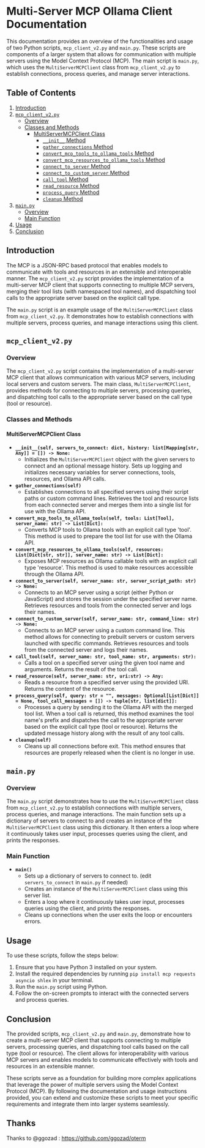  # Multi-Server MCP Ollama Client Documentation

This documentation provides an overview of the functionalities and usage of two Python scripts, `mcp_client_v2.py` and `main.py`. These scripts are components of a larger system that allows for communication with multiple servers using the Model Context Protocol (MCP). The main script is `main.py`, which uses the `MultiServerMCPClient` class from `mcp_client_v2.py` to establish connections, process queries, and manage server interactions.

## Table of Contents
1. [Introduction](#introduction)
2. [`mcp_client_v2.py`](#mcp_client_v2py)
    - [Overview](#overview)
    - [Classes and Methods](#classes-and-methods)
        * [MultiServerMCPClient Class](#multiservermcpcclient-class)
            + [`__init__` Method](#init-method)
            + [`gather_connections` Method](#gather_connections-method)
            + [`convert_mcp_tools_to_ollama_tools` Method](#convert_mcp_tools_to_ollama_tools-method)
            + [`convert_mcp_resources_to_ollama_tools` Method](#convert_mcp_resources_to_ollama_tools-method)
            + [`connect_to_server` Method](#connect_to_server-method)
            + [`connect_to_custom_server` Method](#connect_to_custom_server-method)
            + [`call_tool` Method](#call_tool-method)
            + [`read_resource` Method](#read_resource-method)
            + [`process_query` Method](#process_query-method)
            + [`cleanup` Method](#cleanup-method)
3. [`main.py`](#mainpy)
    - [Overview](#overview-1)
    - [Main Function](#main-function)
4. [Usage](#usage)
5. [Conclusion](#conclusion)

## Introduction

The MCP is a JSON-RPC based protocol that enables models to communicate with tools and resources in an extensible and interoperable manner. The `mcp_client_v2.py` script provides the implementation of a multi-server MCP client that supports connecting to multiple MCP servers, merging their tool lists (with namespaced tool names), and dispatching tool calls to the appropriate server based on the explicit call type.

The `main.py` script is an example usage of the `MultiServerMCPClient` class from `mcp_client_v2.py`. It demonstrates how to establish connections with multiple servers, process queries, and manage interactions using this client.

## `mcp_client_v2.py`

### Overview

The `mcp_client_v2.py` script contains the implementation of a multi-server MCP client that allows communication with various MCP servers, including local servers and custom servers. The main class, `MultiServerMCPClient`, provides methods for connecting to multiple servers, processing queries, and dispatching tool calls to the appropriate server based on the call type (tool or resource).

### Classes and Methods

#### MultiServerMCPClient Class

- **`__init__(self, servers_to_connect: dict, history: list[Mapping[str, Any]] = []) -> None:`**
    - Initializes the `MultiServerMCPClient` object with the given servers to connect and an optional message history. Sets up logging and initializes necessary variables for server connections, tools, resources, and Ollama API calls.
- **`gather_connections(self)`**
    - Establishes connections to all specified servers using their script paths or custom command lines. Retrieves the tool and resource lists from each connected server and merges them into a single list for use with the Ollama API.
- **`convert_mcp_tools_to_ollama_tools(self, tools: List[Tool], server_name: str) -> List[Dict]:`**
    - Converts MCP tools to Ollama tools with an explicit call type 'tool'. This method is used to prepare the tool list for use with the Ollama API.
- **`convert_mcp_resources_to_ollama_tools(self, resources: List[Dict[str, str]], server_name: str) -> List[Dict]:`**
    - Exposes MCP resources as Ollama callable tools with an explicit call type 'resource'. This method is used to make resources accessible through the Ollama API.
- **`connect_to_server(self, server_name: str, server_script_path: str) -> None:`**
    - Connects to an MCP server using a script (either Python or JavaScript) and stores the session under the specified server name. Retrieves resources and tools from the connected server and logs their names.
- **`connect_to_custom_server(self, server_name: str, command_line: str) -> None:`**
    - Connects to an MCP server using a custom command line. This method allows for connecting to prebuilt servers or custom servers launched with specific commands. Retrieves resources and tools from the connected server and logs their names.
- **`call_tool(self, server_name: str, tool_name: str, arguments: str):`**
    - Calls a tool on a specified server using the given tool name and arguments. Returns the result of the tool call.
- **`read_resource(self, server_name: str, uri:str) -> Any:`**
    - Reads a resource from a specified server using the provided URI. Returns the content of the resource.
- **`process_query(self, query: str = "", messages: Optional[List[Dict]] = None, tool_call_messages = []) -> tuple[str, list[dict]]:`**
    - Processes a query by sending it to the Ollama API with the merged tool list. When a tool call is returned, this method examines the tool name's prefix and dispatches the call to the appropriate server based on the explicit call type (tool or resource). Returns the updated message history along with the result of any tool calls.
- **`cleanup(self)`**
    - Cleans up all connections before exit. This method ensures that resources are properly released when the client is no longer in use.

## `main.py`

### Overview

The `main.py` script demonstrates how to use the `MultiServerMCPClient` class from `mcp_client_v2.py` to establish connections with multiple servers, process queries, and manage interactions. The main function sets up a dictionary of servers to connect to and creates an instance of the `MultiServerMCPClient` class using this dictionary. It then enters a loop where it continuously takes user input, processes queries using the client, and prints the responses.

### Main Function

- **`main()`**
    - Sets up a dictionary of servers to connect to. (edit `servers_to_connect` in `main.py` if needed)
    - Creates an instance of the `MultiServerMCPClient` class using this server list.
    - Enters a loop where it continuously takes user input, processes queries using the client, and prints the responses.
    - Cleans up connections when the user exits the loop or encounters errors.

## Usage

To use these scripts, follow the steps below:

1. Ensure that you have Python 3 installed on your system.
2. Install the required dependencies by running `pip install mcp requests asyncio shlex` in your terminal.
3. Run the `main.py` script using Python.
4. Follow the on-screen prompts to interact with the connected servers and process queries.

## Conclusion

The provided scripts, `mcp_client_v2.py` and `main.py`, demonstrate how to create a multi-server MCP client that supports connecting to multiple servers, processing queries, and dispatching tool calls based on the call type (tool or resource). The client allows for interoperability with various MCP servers and enables models to communicate effectively with tools and resources in an extensible manner.

These scripts serve as a foundation for building more complex applications that leverage the power of multiple servers using the Model Context Protocol (MCP). By following the documentation and usage instructions provided, you can extend and customize these scripts to meet your specific requirements and integrate them into larger systems seamlessly.

## Thanks
Thanks to @ggozad : https://github.com/ggozad/oterm
